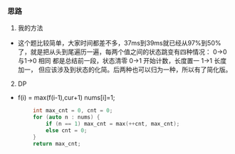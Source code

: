### 思路
1. 我的方法
*  这个题比较简单，大家时间都差不多，37ms到39ms就已经从97%到50%了，就是把从头到尾遍历一遍，每两个值之间的状态跳变有四种情况：
0->0 与1->0 相同 都是总结前一段，状态清零
0->1 开始计数，长度置一
1->1 长度加一，
但应该涉及到状态的化简。后两种也可以归为一种，所以有了简化版。
2. DP
*  f(i) = max(f(i-1),cur+1)  nums[i]=1;
```C++
        int max_cnt = 0, cnt = 0;
        for (auto n : nums) {
            if (n == 1) max_cnt = max(++cnt, max_cnt);
            else cnt = 0;
        }
        return max_cnt;

```




